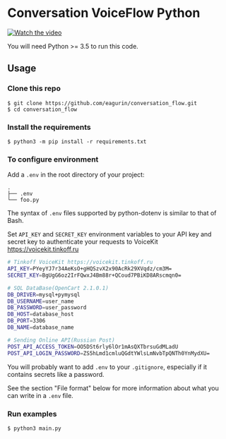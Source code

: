 # Conversation VoiceFlow Python

[![Watch the video](https://i.ibb.co/CQ7B0gQ/2021-10-14-12-02-55.png)](https://www.youtube.com/watch?v=1IGgvEVOaWg)

You will need Python >= 3.5 to run this code.

## Usage

### Clone this repo

```
$ git clone https://github.com/eagurin/conversation_flow.git
$ cd conversation_flow
```

### Install the requirements

```
$ python3 -m pip install -r requirements.txt
```

### To configure environment

Add a `.env` in the root directory of your project:

```
.
├── .env
└── foo.py
```

The syntax of `.env` files supported by python-dotenv is similar to that of Bash.

Set `API_KEY` and `SECRET_KEY` environment variables to your API key and secret key to authenticate
your requests to VoiceKit https://voicekit.tinkoff.ru

```bash
# Tinkoff VoiceKit https://voicekit.tinkoff.ru
API_KEY=PYeyYJ7r34AeKsO+gHQSzvX2x90AcRk29XVqdz/cm3M=
SECRET_KEY=BgUgG6oz2IrFQwxJ4Bm88r+QCoud7PBiKD8ARscmqn0=

# SQL DataBase(OpenCart 2.1.0.1)
DB_DRIVER=mysql+pymysql
DB_USERNAME=user_name
DB_PASSWORD=user_password
DB_HOST=database_host
DB_PORT=3306
DB_NAME=database_name

# Sending Online API(Russian Post)
POST_API_ACCESS_TOKEN=OO5DSt6rly6lOr1mAsQXTbrsuGdMLadU
POST_API_LOGIN_PASSWORD=ZS5hLmd1cmluQGdtYWlsLmNvbTpQNTh0YnMydXU=

```

You will probably want to add `.env` to your `.gitignore`, especially if it contains
secrets like a password.

See the section "File format" below for more information about what you can write in a
`.env` file.

### Run examples

```
$ python3 main.py
```
